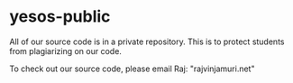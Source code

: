 yesos-public
============

All of our source code is in a private repository. 
This is to protect students from plagiarizing on our code. 

To check out our source code, please email Raj: "rajvinjamuri.net"